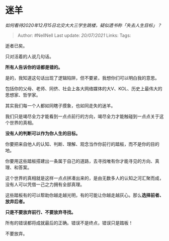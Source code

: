 # 迷羊
*如何看待2020年12月15日北交大大三学生跳楼，疑似遗书称「失去人生目标」？*

> Author: #NellNell 
Last update: *20/07/2021* 
Links:
Tags: 

逝者已矣。

只对活着的人说几句话。

**所有人告诉你的话都是错的。**

是的，我知道这句话出现了逻辑陷阱，但不要紧，我想你们可以明白我的意思。

包括你的父母、老师、同侪、社会上各大网络媒体的大V、KOL、历史上最伟大的思想家、哲学家。

其实我们每一个人都如同瞎子摸象，也如同走失的迷羊。

我们只是竭尽全力才能看到一点点前行的方向，竭尽全力才能触碰到一点点关于这个世界的真相。

**没有人的判断可以作为你人生的目标。**

你要把来自他人的认知、判断、理解、观念当作你前行的踏板，而不是你的目的地。

你要用这些踏板搭建出一条属于自己的道路，去寻找唯有你才能寻见的方向、真理、和答案。

这个世界的真相就是这样一点点拼凑出来的，是由无数多人的认知之河汇聚而成，没有人可以凭借一己之力拥有全部真理。

这些踏板有的可以帮助你越走越光明，有的可能让你越走越灰心。那么**选择前者、放弃后者。**

**只是不要放弃前行、不要放弃寻找。**

所有的错误都将成就最后的正确。错误不是终点，错误只是踏板！

不要放弃。

  
  
